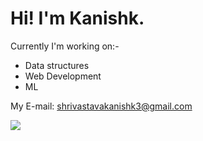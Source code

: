 <h1>Hi! I'm Kanishk.</h1>Currently I'm working on:-

* Data structures
* Web Development
* ML

My E-mail: shrivastavakanishk3@gmail.com

![](https://komarev.com/ghpvc/?username=knixk&color=blueviolet)
